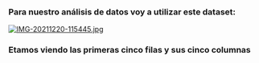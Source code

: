 ### Para nuestro análisis de datos voy a utilizar este dataset:

[![IMG-20211220-115445.jpg](https://i.postimg.cc/Y28kyF3h/IMG-20211220-115445.jpg)](https://postimg.cc/XXZTrptb)
### Etamos viendo las primeras cinco filas y sus cinco columnas
